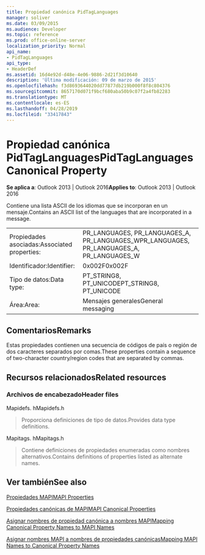```yaml
---
title: Propiedad canónica PidTagLanguages
manager: soliver
ms.date: 03/09/2015
ms.audience: Developer
ms.topic: reference
ms.prod: office-online-server
localization_priority: Normal
api_name:
- PidTagLanguages
api_type:
- HeaderDef
ms.assetid: 16d4e92d-d48e-4e06-9886-2d21f3d10640
description: 'Última modificación: 09 de marzo de 2015'
ms.openlocfilehash: f3d8693644020dd77877db219b000f8f8c804376
ms.sourcegitcommit: 8657170d071f9bcf680aba50b9c07f2a4fb82283
ms.translationtype: MT
ms.contentlocale: es-ES
ms.lasthandoff: 04/28/2019
ms.locfileid: "33417843"
---
```

# <a name="pidtaglanguages-canonical-property"></a><span data-ttu-id="cc15e-103">Propiedad canónica PidTagLanguages</span><span class="sxs-lookup"><span data-stu-id="cc15e-103">PidTagLanguages Canonical Property</span></span>

  
  
<span data-ttu-id="cc15e-104">**Se aplica a**: Outlook 2013 | Outlook 2016</span><span class="sxs-lookup"><span data-stu-id="cc15e-104">**Applies to**: Outlook 2013 | Outlook 2016</span></span> 
  
<span data-ttu-id="cc15e-105">Contiene una lista ASCII de los idiomas que se incorporan en un mensaje.</span><span class="sxs-lookup"><span data-stu-id="cc15e-105">Contains an ASCII list of the languages that are incorporated in a message.</span></span> 
  
|||
|:-----|:-----|
|<span data-ttu-id="cc15e-106">Propiedades asociadas:</span><span class="sxs-lookup"><span data-stu-id="cc15e-106">Associated properties:</span></span>  <br/> |<span data-ttu-id="cc15e-107">PR_LANGUAGES, PR_LANGUAGES_A, PR_LANGUAGES_W</span><span class="sxs-lookup"><span data-stu-id="cc15e-107">PR_LANGUAGES, PR_LANGUAGES_A, PR_LANGUAGES_W</span></span>  <br/> |
|<span data-ttu-id="cc15e-108">Identificador:</span><span class="sxs-lookup"><span data-stu-id="cc15e-108">Identifier:</span></span>  <br/> |<span data-ttu-id="cc15e-109">0x002F</span><span class="sxs-lookup"><span data-stu-id="cc15e-109">0x002F</span></span>  <br/> |
|<span data-ttu-id="cc15e-110">Tipo de datos:</span><span class="sxs-lookup"><span data-stu-id="cc15e-110">Data type:</span></span>  <br/> |<span data-ttu-id="cc15e-111">PT_STRING8, PT_UNICODE</span><span class="sxs-lookup"><span data-stu-id="cc15e-111">PT_STRING8, PT_UNICODE</span></span>  <br/> |
|<span data-ttu-id="cc15e-112">Área:</span><span class="sxs-lookup"><span data-stu-id="cc15e-112">Area:</span></span>  <br/> |<span data-ttu-id="cc15e-113">Mensajes generales</span><span class="sxs-lookup"><span data-stu-id="cc15e-113">General messaging</span></span>  <br/> |
   
## <a name="remarks"></a><span data-ttu-id="cc15e-114">Comentarios</span><span class="sxs-lookup"><span data-stu-id="cc15e-114">Remarks</span></span>

<span data-ttu-id="cc15e-115">Estas propiedades contienen una secuencia de códigos de país o región de dos caracteres separados por comas.</span><span class="sxs-lookup"><span data-stu-id="cc15e-115">These properties contain a sequence of two-character country/region codes that are separated by commas.</span></span> 
  
## <a name="related-resources"></a><span data-ttu-id="cc15e-116">Recursos relacionados</span><span class="sxs-lookup"><span data-stu-id="cc15e-116">Related resources</span></span>

### <a name="header-files"></a><span data-ttu-id="cc15e-117">Archivos de encabezado</span><span class="sxs-lookup"><span data-stu-id="cc15e-117">Header files</span></span>

<span data-ttu-id="cc15e-118">Mapidefs. h</span><span class="sxs-lookup"><span data-stu-id="cc15e-118">Mapidefs.h</span></span>
  
> <span data-ttu-id="cc15e-119">Proporciona definiciones de tipo de datos.</span><span class="sxs-lookup"><span data-stu-id="cc15e-119">Provides data type definitions.</span></span>
    
<span data-ttu-id="cc15e-120">Mapitags. h</span><span class="sxs-lookup"><span data-stu-id="cc15e-120">Mapitags.h</span></span>
  
> <span data-ttu-id="cc15e-121">Contiene definiciones de propiedades enumeradas como nombres alternativos.</span><span class="sxs-lookup"><span data-stu-id="cc15e-121">Contains definitions of properties listed as alternate names.</span></span>
    
## <a name="see-also"></a><span data-ttu-id="cc15e-122">Ver también</span><span class="sxs-lookup"><span data-stu-id="cc15e-122">See also</span></span>



[<span data-ttu-id="cc15e-123">Propiedades MAPI</span><span class="sxs-lookup"><span data-stu-id="cc15e-123">MAPI Properties</span></span>](mapi-properties.md)
  
[<span data-ttu-id="cc15e-124">Propiedades canónicas de MAPI</span><span class="sxs-lookup"><span data-stu-id="cc15e-124">MAPI Canonical Properties</span></span>](mapi-canonical-properties.md)
  
[<span data-ttu-id="cc15e-125">Asignar nombres de propiedad canónica a nombres MAPI</span><span class="sxs-lookup"><span data-stu-id="cc15e-125">Mapping Canonical Property Names to MAPI Names</span></span>](mapping-canonical-property-names-to-mapi-names.md)
  
[<span data-ttu-id="cc15e-126">Asignar nombres MAPI a nombres de propiedades canónicas</span><span class="sxs-lookup"><span data-stu-id="cc15e-126">Mapping MAPI Names to Canonical Property Names</span></span>](mapping-mapi-names-to-canonical-property-names.md)

